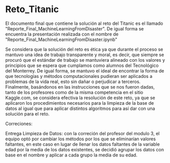 # Reto_Titanic


El documento final que contiene la solución al reto del Titanic es el llamado "Reporte_Final_MachineLearningFromDisaster". De igual forma se encuentra la presentación realizada con el nombre de "Reporte_Final_MachineLearningFromDisaster.ipynb"

Se considera que la solución del reto es ética ya que durante el proceso se mantuvo una idea de trabajo transparente y moral, es decir, que siempre se procuró que el estándar de trabajo se mantuviera alineado con los valores y principios que se espera que cumplamos como alumnos del Tecnológico del Monterrey.  De igual forma, se mantuvo el ideal de encontrar la forma de que tecnologías y métodos computacionales pudieran ser aplicados a problemas de la vida real, esto sin dañar o perjudicar a terceros.  Finalmente, basándonos en las instrucciones que se nos fueron dadas, tanto de los profesores como de la misma competencia en el sitio Kaggle.com, se considera efectiva la resolución de este reto, ya que se aplicaron los procedimientos necesarios para la limpieza de la base de datos al igual que para aplicar distintos algoritmos para así dar con una solución para el reto.

Correciones:

Entrega Limpieza de Datos: con la correción del profesor del modulo 3, el equipo optó por cambiar los métodos por los que se eliminarían valores faltantes, en este caso en lugar de llenar los datos faltantes de la variable edad por la media de los datos existentes, se decidió agrupar los datos con base en el nombre y aplicar a cada grupo la media de su edad.
